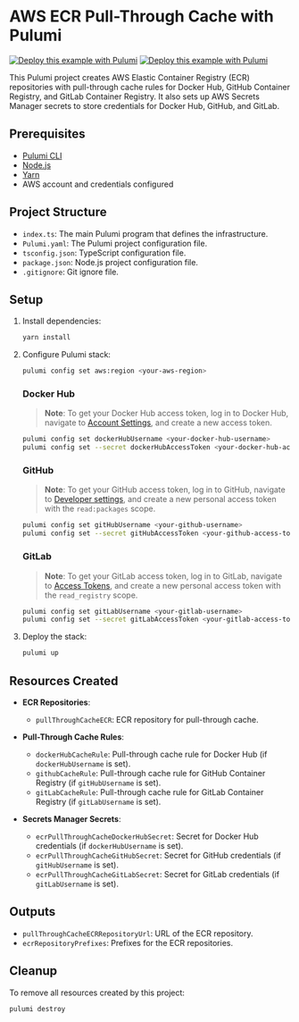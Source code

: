 # AWS ECR Pull-Through Cache with Pulumi

[![Deploy this example with Pulumi](https://www.pulumi.com/images/deploy-with-pulumi/dark.svg)](https://app.pulumi.com/new?template=https://github.com/pulumi/examples/blob/master/aws-ts-ecr-cache/README.md#gh-light-mode-only)
[![Deploy this example with Pulumi](https://get.pulumi.com/new/button-light.svg)](https://app.pulumi.com/new?template=https://github.com/pulumi/examples/blob/master/aws-ts-ecr-cache/README.md#gh-dark-mode-only)

This Pulumi project creates AWS Elastic Container Registry (ECR) repositories with pull-through cache rules for Docker Hub, GitHub Container Registry, and GitLab Container Registry. It also sets up AWS Secrets Manager secrets to store credentials for Docker Hub, GitHub, and GitLab.

## Prerequisites

- [Pulumi CLI](https://www.pulumi.com/docs/get-started/install/)
- [Node.js](https://nodejs.org/)
- [Yarn](https://yarnpkg.com/)
- AWS account and credentials configured

## Project Structure

- `index.ts`: The main Pulumi program that defines the infrastructure.
- `Pulumi.yaml`: The Pulumi project configuration file.
- `tsconfig.json`: TypeScript configuration file.
- `package.json`: Node.js project configuration file.
- `.gitignore`: Git ignore file.

## Setup

1. Install dependencies:

    ```sh
    yarn install
    ```

2. Configure Pulumi stack:

    ```sh
    pulumi config set aws:region <your-aws-region>
    ```

   ### Docker Hub

    > **Note**: To get your Docker Hub access token, log in to Docker Hub, navigate to [Account Settings](https://hub.docker.com/settings/security), and create a new access token.

    ```sh
    pulumi config set dockerHubUsername <your-docker-hub-username>
    pulumi config set --secret dockerHubAccessToken <your-docker-hub-access-token>
    ```

   ### GitHub

    > **Note**: To get your GitHub access token, log in to GitHub, navigate to [Developer settings](https://github.com/settings/tokens), and create a new personal access token with the `read:packages` scope.

    ```sh
    pulumi config set gitHubUsername <your-github-username>
    pulumi config set --secret gitHubAccessToken <your-github-access-token>
    ```

   ### GitLab

    > **Note**: To get your GitLab access token, log in to GitLab, navigate to [Access Tokens](https://gitlab.com/-/profile/personal_access_tokens), and create a new personal access token with the `read_registry` scope.

    ```sh
    pulumi config set gitLabUsername <your-gitlab-username>
    pulumi config set --secret gitLabAccessToken <your-gitlab-access-token>
    ```

3. Deploy the stack:

    ```sh
    pulumi up
    ```

## Resources Created

- **ECR Repositories**:
  - `pullThroughCacheECR`: ECR repository for pull-through cache.
  
- **Pull-Through Cache Rules**:
  - `dockerHubCacheRule`: Pull-through cache rule for Docker Hub (if `dockerHubUsername` is set).
  - `githubCacheRule`: Pull-through cache rule for GitHub Container Registry (if `gitHubUsername` is set).
  - `gitLabCacheRule`: Pull-through cache rule for GitLab Container Registry (if `gitLabUsername` is set).

- **Secrets Manager Secrets**:
  - `ecrPullThroughCacheDockerHubSecret`: Secret for Docker Hub credentials (if `dockerHubUsername` is set).
  - `ecrPullThroughCacheGitHubSecret`: Secret for GitHub credentials (if `gitHubUsername` is set).
  - `ecrPullThroughCacheGitLabSecret`: Secret for GitLab credentials (if `gitLabUsername` is set).

## Outputs

- `pullThroughCacheECRRepositoryUrl`: URL of the ECR repository.
- `ecrRepositoryPrefixes`: Prefixes for the ECR repositories.

## Cleanup

To remove all resources created by this project:

```sh
pulumi destroy
```
